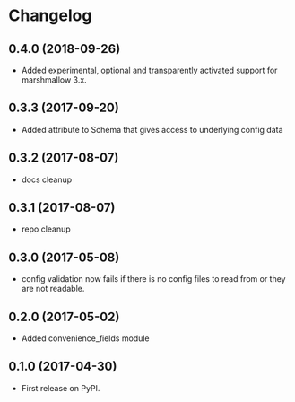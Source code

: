 # Changelog

## 0.4.0 (2018-09-26)

* Added experimental, optional and transparently activated support for marshmallow 3.x.

## 0.3.3 (2017-09-20)

* Added attribute to Schema that gives access to underlying config data

## 0.3.2 (2017-08-07)

* docs cleanup

## 0.3.1 (2017-08-07)

* repo cleanup

## 0.3.0 (2017-05-08)

* config validation now fails if there is no config files to read from or they are not readable.

## 0.2.0 (2017-05-02)

* Added convenience_fields module

## 0.1.0 (2017-04-30)

* First release on PyPI.
